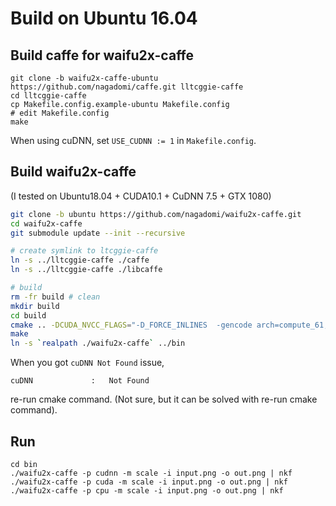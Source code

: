# Build on Ubuntu 16.04

## Build caffe for waifu2x-caffe

```
git clone -b waifu2x-caffe-ubuntu https://github.com/nagadomi/caffe.git lltcggie-caffe
cd lltcggie-caffe
cp Makefile.config.example-ubuntu Makefile.config
# edit Makefile.config
make
```

When using cuDNN, set `USE_CUDNN := 1` in `Makefile.config`.

## Build waifu2x-caffe

(I tested on Ubuntu18.04 + CUDA10.1 + CuDNN 7.5 + GTX 1080)

```sh
git clone -b ubuntu https://github.com/nagadomi/waifu2x-caffe.git
cd waifu2x-caffe
git submodule update --init --recursive

# create symlink to ltcggie-caffe
ln -s ../lltcggie-caffe ./caffe
ln -s ../lltcggie-caffe ./libcaffe

# build
rm -fr build # clean
mkdir build
cd build
cmake .. -DCUDA_NVCC_FLAGS="-D_FORCE_INLINES  -gencode arch=compute_61,code=sm_61 " # sm_61 is for GTX1080
make
ln -s `realpath ./waifu2x-caffe` ../bin
```

When you got `cuDNN Not Found` issue,
```
cuDNN             :   Not Found
```
re-run cmake command. (Not sure, but it can be solved with re-run cmake command).

## Run
```
cd bin
./waifu2x-caffe -p cudnn -m scale -i input.png -o out.png | nkf
./waifu2x-caffe -p cuda -m scale -i input.png -o out.png | nkf
./waifu2x-caffe -p cpu -m scale -i input.png -o out.png | nkf
```
